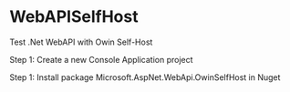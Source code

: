 # WebAPISelfHost
Test .Net WebAPI with Owin Self-Host

Step 1: Create a new Console Application project

Step 1: Install package Microsoft.AspNet.WebApi.OwinSelfHost in Nuget
